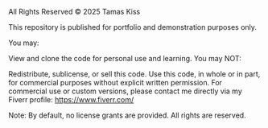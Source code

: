 All Rights Reserved © 2025 Tamas Kiss

This repository is published for portfolio and demonstration purposes only.

You may:

View and clone the code for personal use and learning.
You may NOT:

Redistribute, sublicense, or sell this code.
Use this code, in whole or in part, for commercial purposes without explicit written permission.
For commercial use or custom versions, please contact me directly via my Fiverr profile:
https://www.fiverr.com/

Note: By default, no license grants are provided. All rights are reserved.
